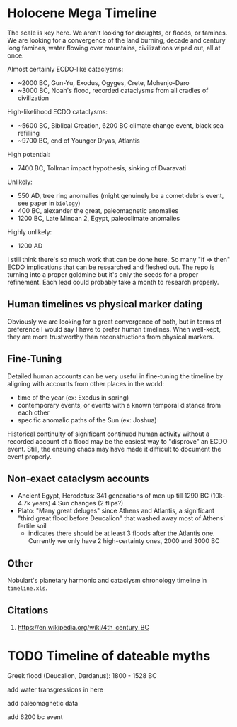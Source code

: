 # Holocene Mega Timeline

The scale is key here. We aren't looking for droughts, or floods, or famines. We are looking for a convergence of the land burning, decade and century long famines, water flowing over mountains, civilizations wiped out, all at once.

Almost certainly ECDO-like cataclysms:
- ~2000 BC, Gun-Yu, Exodus, Ogyges, Crete, Mohenjo-Daro
- ~3000 BC, Noah's flood, recorded cataclysms from all cradles of civilization

High-likelihood ECDO cataclysms:
- ~5600 BC, Biblical Creation, 6200 BC climate change event, black sea refilling
- ~9700 BC, end of Younger Dryas, Atlantis

High potential:
- 7400 BC, Tollman impact hypothesis, sinking of Dvaravati

Unlikely:
- 550 AD, tree ring anomalies (might genuinely be a comet debris event, see paper in `biology`)
- 400 BC, alexander the great, paleomagnetic anomalies
- 1200 BC, Late Minoan 2, Egypt, paleoclimate anomalies

Highly unlikely:
- 1200 AD

I still think there's so much work that can be done here. So many "if => then" ECDO implications that can be researched and fleshed out. The repo is turning into a proper goldmine but it's only the seeds for a proper refinement. Each lead could probably take a month to research properly.

## Human timelines vs physical marker dating

Obviously we are looking for a great convergence of both, but in terms of preference I would say I have to prefer human timelines. When well-kept, they are more trustworthy than reconstructions from physical markers.

## Fine-Tuning

Detailed human accounts can be very useful in fine-tuning the timeline by aligning with accounts from other places in the world:
- time of the year (ex: Exodus in spring)
- contemporary events, or events with a known temporal distance from each other
- specific anomalic paths of the Sun (ex: Joshua)

Historical continuity of significant continued human activity without a recorded account of a flood may be the easiest way to "disprove" an ECDO event. Still, the ensuing chaos may have made it difficult to document the event properly.

## Non-exact cataclysm accounts

- Ancient Egypt, Herodotus: 341 generations of men up till 1290 BC (10k-4.7k years) 4 Sun changes (2 flips?)
- Plato: "Many great deluges" since Athens and Atlantis, a significant "third great flood before Deucalion" that washed away most of Athens' fertile soil
	- indicates there should be at least 3 floods after the Atlantis one. Currently we only have 2 high-certainty ones, 2000 and 3000 BC

## Other

Nobulart's planetary harmonic and cataclysm chronology timeline in `timeline.xls`.

## Citations

1. https://en.wikipedia.org/wiki/4th_century_BC

# TODO Timeline of dateable myths

Greek flood (Deucalion, Dardanus): 1800 - 1528 BC

add water transgressions in here

add paleomagnetic data

add 6200 bc event
